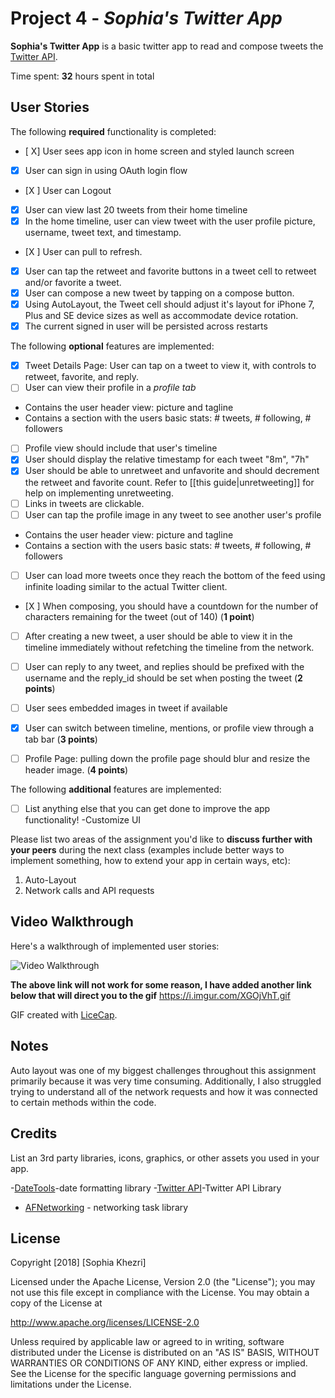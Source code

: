 # Project 4 - *Sophia's Twitter App*

**Sophia's Twitter App** is a basic twitter app to read and compose tweets the [Twitter API](https://apps.twitter.com/).

Time spent: **32** hours spent in total

## User Stories

The following **required** functionality is completed:

- [ X] User sees app icon in home screen and styled launch screen
- [X] User can sign in using OAuth login flow
- [X ] User can Logout
- [X] User can view last 20 tweets from their home timeline
- [X] In the home timeline, user can view tweet with the user profile picture, username, tweet text, and timestamp.
- [X ] User can pull to refresh.
- [X] User can tap the retweet and favorite buttons in a tweet cell to retweet and/or favorite a tweet.
- [X] User can compose a new tweet by tapping on a compose button.
- [X] Using AutoLayout, the Tweet cell should adjust it's layout for iPhone 7, Plus and SE device sizes as well as accommodate device rotation.
- [X] The current signed in user will be persisted across restarts

The following **optional** features are implemented:

- [X] Tweet Details Page: User can tap on a tweet to view it, with controls to retweet, favorite, and reply.
- [ ] User can view their profile in a *profile tab*
- Contains the user header view: picture and tagline
- Contains a section with the users basic stats: # tweets, # following, # followers
- [ ] Profile view should include that user's timeline
- [X] User should display the relative timestamp for each tweet "8m", "7h"
- [X] User should be able to unretweet and unfavorite and should decrement the retweet and favorite count. Refer to [[this guide|unretweeting]] for help on implementing unretweeting.
- [ ] Links in tweets are clickable.
- [ ] User can tap the profile image in any tweet to see another user's profile
- Contains the user header view: picture and tagline
- Contains a section with the users basic stats: # tweets, # following, # followers
- [ ] User can load more tweets once they reach the bottom of the feed using infinite loading similar to the actual Twitter client.
- [X ] When composing, you should have a countdown for the number of characters remaining for the tweet (out of 140) (**1 point**)
- [ ] After creating a new tweet, a user should be able to view it in the timeline immediately without refetching the timeline from the network.
- [ ] User can reply to any tweet, and replies should be prefixed with the username and the reply_id should be set when posting the tweet (**2 points**)
- [ ] User sees embedded images in tweet if available 
- [X] User can switch between timeline, mentions, or profile view through a tab bar (**3 points**)
- [ ] Profile Page: pulling down the profile page should blur and resize the header image. (**4 points**)


The following **additional** features are implemented:

- [ ] List anything else that you can get done to improve the app functionality!
 -Customize UI 

Please list two areas of the assignment you'd like to **discuss further with your peers** during the next class (examples include better ways to implement something, how to extend your app in certain ways, etc):

1. Auto-Layout
2. Network calls and API requests 

## Video Walkthrough

Here's a walkthrough of implemented user stories:

<img src='https://i.imgur.com/XGOjVhT.gif' title='Video Walkthrough' width='' alt='Video Walkthrough' />


****The above link will not work for some reason, I have added another link below that will direct you to the gif****
https://i.imgur.com/XGOjVhT.gif

GIF created with [LiceCap](http://www.cockos.com/licecap/).

## Notes

Auto layout was one of my biggest challenges throughout this assignment primarily because it was very time consuming. Additionally, I also struggled trying to understand all of the network requests and how it was connected to certain methods within the code. 

## Credits

List an 3rd party libraries, icons, graphics, or other assets you used in your app.

-[DateTools](https://github.com/MatthewYork/DateTools)-date formatting library
-[Twitter API](9https://developer.twitter.com/en/docs.html)-Twitter API Library
- [AFNetworking](https://github.com/AFNetworking/AFNetworking) - networking task library

## License

Copyright [2018] [Sophia Khezri]

Licensed under the Apache License, Version 2.0 (the "License");
you may not use this file except in compliance with the License.
You may obtain a copy of the License at

http://www.apache.org/licenses/LICENSE-2.0

Unless required by applicable law or agreed to in writing, software
distributed under the License is distributed on an "AS IS" BASIS,
WITHOUT WARRANTIES OR CONDITIONS OF ANY KIND, either express or implied.
See the License for the specific language governing permissions and
limitations under the License.
